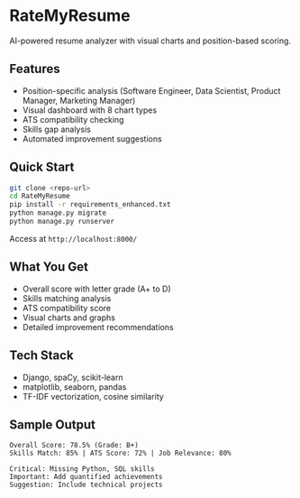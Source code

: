 # RateMyResume

AI-powered resume analyzer with visual charts and position-based scoring.

## Features
- Position-specific analysis (Software Engineer, Data Scientist, Product Manager, Marketing Manager)
- Visual dashboard with 8 chart types
- ATS compatibility checking
- Skills gap analysis
- Automated improvement suggestions

## Quick Start

```bash
git clone <repo-url>
cd RateMyResume
pip install -r requirements_enhanced.txt
python manage.py migrate
python manage.py runserver
```

Access at `http://localhost:8000/`

## What You Get
- Overall score with letter grade (A+ to D)
- Skills matching analysis
- ATS compatibility score
- Visual charts and graphs
- Detailed improvement recommendations

## Tech Stack
- Django, spaCy, scikit-learn
- matplotlib, seaborn, pandas
- TF-IDF vectorization, cosine similarity

## Sample Output
```
Overall Score: 78.5% (Grade: B+)
Skills Match: 85% | ATS Score: 72% | Job Relevance: 80%

Critical: Missing Python, SQL skills
Important: Add quantified achievements
Suggestion: Include technical projects
```